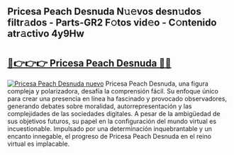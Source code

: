 ## Pricesa Peach Desnuda N𝚞𝚎vos desn𝚞dos filtr𝚊dos - Parts-GR2 F𝚘tos vid𝚎o - C𝚘ntenido atr𝚊ctivo 4y9Hw

# <h2><a href="http://mb6mu5l.tromn.icu/?c=Pricesa+Peach+Desnuda">🔗👉👉👉 Pricesa Peach Desnuda 🔗🔗</a></h2>

[![Pricesa Peach Desnuda nuevo](https://i.imgur.com/pEAQMta.gif)](http://mb6mu5l.tromn.icu/?c=Pricesa+Peach+Desnuda)
Pricesa Peach Desnuda, una figura compleja y polarizadora, desafía la comprensión fácil. Su enfoque único para crear una presencia en línea ha fascinado y provocado observadores, generando debates sobre moralidad, autorrepresentación y las complejidades de las sociedades digitales. A pesar de la ambigüedad de sus objetivos futuros, su papel en la configuración del mundo virtual es incuestionable. Impulsado por una determinación inquebrantable y un encanto innegable, el progreso de Pricesa Peach Desnuda en el reino virtual es implacable.
